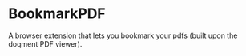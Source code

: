 # BookmarkPDF
A browser extension that lets you bookmark your pdfs (built upon the doqment PDF viewer).
